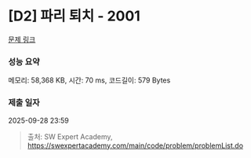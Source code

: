 # [D2] 파리 퇴치 - 2001 

[문제 링크](https://swexpertacademy.com/main/code/problem/problemDetail.do?contestProbId=AV5PzOCKAigDFAUq) 

### 성능 요약

메모리: 58,368 KB, 시간: 70 ms, 코드길이: 579 Bytes

### 제출 일자

2025-09-28 23:59



> 출처: SW Expert Academy, https://swexpertacademy.com/main/code/problem/problemList.do